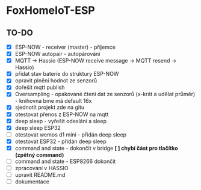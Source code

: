 # FoxHomeIoT-ESP

## TO-DO

 - [x] ESP-NOW - receiver (master) - příjemce
 - [x] ESP-NOW autopair - autopárování
 - [x] MQTT -> Hassio (ESP-NOW receive message -> MQTT resend -> Hassio)
 - [x] přidat stav baterie do struktury ESP-NOW
 - [x] opravit plnění hodnot ze senzorů 
 - [x] dořešit mqtt publish
 - [x] Oversampling - opakované čtení dat ze senzorů (x-krát a udělat průměr) - knihovna bme má default 16x
 - [x] sjednotit projekt zde na gitu
 - [x] otestovat přenos z ESP-NOW na mqtt
 - [x] deep sleep - vyřešit odeslání a sleep
 - [x] deep sleep ESP32
 - [ ] otestovat wemos d1 mini - přidán deep sleep
 - [x] otestovat ESP32 - přidán deep sleep
 - [x] command and state - dokončit v bridge **[ ] chybí část pro tlačítko (zpětný command)**
 - [ ] command and state - ESP8266 dokončit
 - [ ] zpracování v HASSIO
 - [ ] upravit README.md
 - [ ] dokumentace
